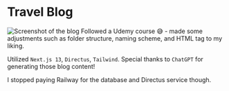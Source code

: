 # Travel Blog
![Screenshot of the blog](https://github.com/crystallo/travel-blog/assets/3278068/5fa2cecb-c87b-451c-b7f7-7afaf5e8f887)
Followed a Udemy course 😅 - made some adjustments such as folder structure, naming scheme, and HTML tag to my liking. 

Utilized `Next.js 13`, `Directus`, `Tailwind`. Special thanks to `ChatGPT` for generating those blog content!

I stopped paying Railway for the database and Directus service though. 
